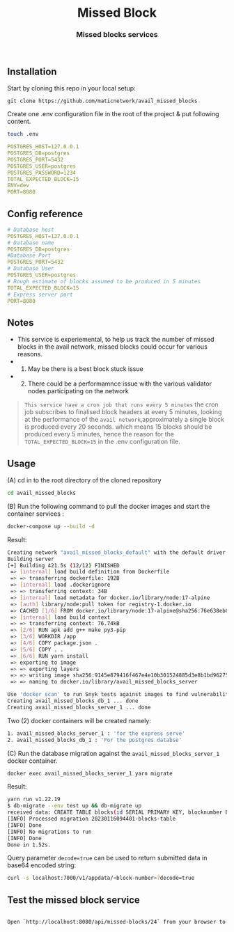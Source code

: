 <div align="Center">
<h1>Missed Block</h1>
<h3>Missed blocks services </h3>
</div>

<br>

## Installation

Start by cloning this repo in your local setup:

```ssh
git clone https://github.com/maticnetwork/avail_missed_blocks
```

Create one .env configuration file in the root of the project & put following content.

```bash
touch .env
```

```yaml
POSTGRES_HOST=127.0.0.1
POSTGRES_DB=postgres
POSTGRES_PORT=5432
POSTGRES_USER=postgres
POSTGRES_PASSWORD=1234
TOTAL_EXPECTED_BLOCK=15
ENV=dev
PORT=8080
```

## Config reference

```yaml
# Database host
POSTGRES_HOST=127.0.0.1
# Database name
POSTGRES_DB=postgres
#Database Port
POSTGRES_PORT=5432
# Database User
POSTGRES_USER=postgres
# Rough estimate of blocks assumed to be produced in 5 minutes
TOTAL_EXPECTED_BLOCK=15
# Express server port
PORT=8080
```

## Notes

- This service is experiemental, to help us track the number of missed blocks in the avail network, missed blocks could occur for various reasons.
- 1. May be there is a best block stuck issue
- 2. There could be a performamnce issue with the various validator nodes participating on the network

> `This service have a cron job that runs every 5 minutes` the cron job subscribes to finalised block headers at every 5 minutes, looking at the performance of the
> `avail network`,approximately a single block is produced every 20 seconds. which means 15 blocks should be produced every 5 minutes, hence the reason for the
> `TOTAL_EXPECTED_BLOCK=15` in the .env configuration file.

## Usage

(A) cd in to the root directory of the cloned repository

```bash
cd avail_missed_blocks
```

(B) Run the following command to pull the docker images and start the container services :

```bash
docker-compose up --build -d
```

Result:

```bash
Creating network "avail_missed_blocks_default" with the default driver
Building server
[+] Building 421.5s (12/12) FINISHED
 => [internal] load build definition from Dockerfile                                                                                                     0.1s
 => => transferring dockerfile: 192B                                                                                                                     0.0s
 => [internal] load .dockerignore                                                                                                                        0.1s
 => => transferring context: 34B                                                                                                                         0.0s
 => [internal] load metadata for docker.io/library/node:17-alpine                                                                                        3.6s
 => [auth] library/node:pull token for registry-1.docker.io                                                                                              0.0s
 => CACHED [1/6] FROM docker.io/library/node:17-alpine@sha256:76e638eb0d73ac5f0b76d70df3ce1ddad941ac63595d44092b625e2cd557ddbf                           0.0s
 => [internal] load build context                                                                                                                        0.8s
 => => transferring context: 76.74kB                                                                                                                     0.7s
 => [2/6] RUN apk add g++ make py3-pip                                                                                                                 211.3s
 => [3/6] WORKDIR /app                                                                                                                                   0.1s
 => [4/6] COPY package.json .                                                                                                                            0.0s
 => [5/6] COPY . .                                                                                                                                       0.2s
 => [6/6] RUN yarn install                                                                                                                             175.3s
 => exporting to image                                                                                                                                  30.5s
 => => exporting layers                                                                                                                                 30.4s
 => => writing image sha256:9145e879416f467e4e10b301524885d3e8b1bd962754fd888741eeab0a8b5892                                                             0.0s
 => => naming to docker.io/library/avail_missed_blocks_server                                                                                            0.0s

Use 'docker scan' to run Snyk tests against images to find vulnerabilities and learn how to fix them
Creating avail_missed_blocks_db_1 ... done
Creating avail_missed_blocks_server_1 ... done

```

Two (2) docker containers will be created namely:

```bash
1. avail_missed_blocks_server_1 : 'for the express serve'
2. avail_missed_blocks_db_1 : 'For the postgres databse'
```

(C) Run the database migration against the `avail_missed_blocks_server_1` docker container.

```bash
docker exec avail_missed_blocks_server_1 yarn migrate
```

Result:

```bash
yarn run v1.22.19
$ db-migrate --env test up && db-migrate up
received data: CREATE TABLE blocks(id SERIAL PRIMARY KEY, blocknumber BIGINT, hash VARCHAR(255), missedblocks BIGINT, block_produced_within_time BIGINT, createdat TIMESTAMP NOT NULL DEFAULT ('now'::text)::timestamp(6) with time zone);
[INFO] Processed migration 20230116094401-blocks-table
[INFO] Done
[INFO] No migrations to run
[INFO] Done
Done in 1.52s.
```

Query parameter `decode=true` can be used to return submitted data in base64 encoded string:

```bash
curl -s localhost:7000/v1/appdata/<block-number>?decode=true
```

## Test the missed block service

```bash

Open `http://localhost:8080/api/missed-blocks/24` from your browser to view missed blocks within the last 24 hours if you want to view for the last 1 hour all you need to do is to change the 24 in the url to 1 `http://localhost:7000/api/missed-blocks/1` or for any number of hours you intend viewing.

```
